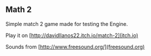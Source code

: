 ## Math 2

Simple match 2 game made for testing the Engine.

Play it on [http://davidllanos22.itch.io/match-2](itch.io)

Sounds from [http://www.freesound.org/](freesound.org)